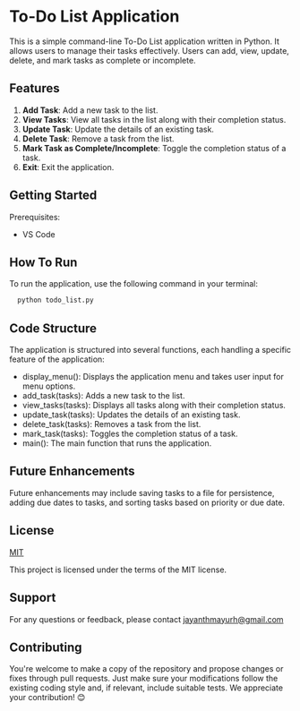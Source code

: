 # To-Do List Application

This is a simple command-line To-Do List application written in Python. It allows users to manage their tasks effectively. Users can add, view, update, delete, and mark tasks as complete or incomplete.


## Features

1. **Add Task**: Add a new task to the list.
2. **View Tasks**: View all tasks in the list along with their completion status.
3. **Update Task**: Update the details of an existing task.
4. **Delete Task**: Remove a task from the list.
5. **Mark Task as Complete/Incomplete**: Toggle the completion status of a task.
6. **Exit**: Exit the application.

## Getting Started

Prerequisites:

   -  VS Code
   
## How To Run

To run the application, use the following command in your terminal:

```bash
  python todo_list.py
```


## Code Structure
The application is structured into several functions, each handling a specific feature of the application:

- display_menu(): Displays the application menu and takes user input for menu options.
- add_task(tasks): Adds a new task to the list.
- view_tasks(tasks): Displays all tasks along with their completion status.
- update_task(tasks): Updates the details of an existing task.
- delete_task(tasks): Removes a task from the list.
- mark_task(tasks): Toggles the completion status of a task.
- main(): The main function that runs the application.
## Future Enhancements
Future enhancements may include saving tasks to a file for persistence, adding due dates to tasks, and sorting tasks based on priority or due date.


## License

[MIT](https://github.com/ANuShKu10/CodSoft/blob/main/LICENSE)

This project is licensed under the terms of the MIT license.
## Support

For any questions or feedback, please contact jayanthmayurh@gmail.com


## Contributing
You're welcome to make a copy of the repository and propose changes or fixes through pull requests. Just make sure your modifications follow the existing coding style and, if relevant, include suitable tests. We appreciate your contribution! 😊